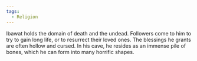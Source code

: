 ```yaml
---
tags:
  - Religion
---
```

Ibawat holds the domain of death and the undead. Followers come to him to try to gain long life, or to resurrect their loved ones.  The blessings he grants are often hollow and cursed.
In his cave, he resides as an immense pile of bones, which he can form into many horrific shapes.